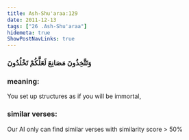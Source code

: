 ```yaml
---
title: Ash-Shu'araa:129
date: 2011-12-13
tags: ["26 .Ash-Shu'araa"]
hidemeta: true 
ShowPostNavLinks: true 
---
```

### وَتَتَّخِذُونَ مَصَانِعَ لَعَلَّكُمْ تَخْلُدُونَ
### meaning: 
You set up structures as if you will be immortal,
### similar verses: 

Our AI only can find similar verses with similarity score > 50% 




